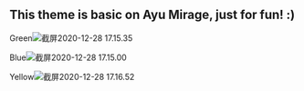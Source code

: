 ## This theme is basic on Ayu Mirage, just for fun! :)

Green![截屏2020-12-28 17.15.35](../../../../Desktop/%E6%88%AA%E5%B1%8F2020-12-28%2017.15.35.png)

Blue![截屏2020-12-28 17.15.00](https://i.loli.net/2020/12/28/je5fESkzL9h3CGu.png)

Yellow![截屏2020-12-28 17.16.52](https://i.loli.net/2020/12/28/ufstYEknVb8N7iU.png)

